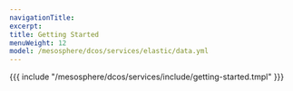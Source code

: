 ```yaml
---
navigationTitle:
excerpt:
title: Getting Started
menuWeight: 12
model: /mesosphere/dcos/services/elastic/data.yml
---
```


{{{ include "/mesosphere/dcos/services/include/getting-started.tmpl" }}}
